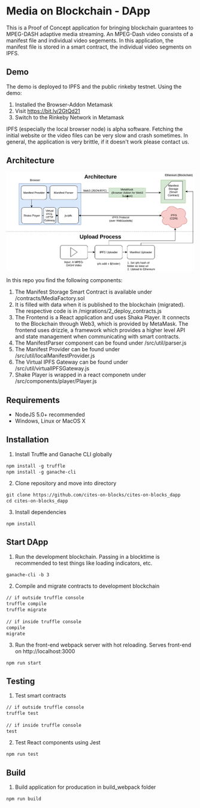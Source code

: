 # Media on Blockchain - DApp

This is a Proof of Concept application for bringing blockchain guarantees to MPEG-DASH adaptive media streaming. An MPEG-Dash video consists of a manifest file and individual video segements. In this application, the manifest file is stored in a smart contract, the individual video segments on IPFS. 

## Demo
The demo is deployed to IPFS and the public rinkeby testnet. Using the demo:
1. Installed the Browser-Addon Metamask
2. Visit https://bit.ly/2GtQd21
3. Switch to the Rinkeby Network in Metamask

IPFS (especially the local browser node) is alpha software. Fetching the initial website or the video files can be very slow and crash sometimes. In general, the application is very brittle, if it doesn't work please contact us.

## Architecture

![Architecture](/demo/architecture.png)

In this repo you find the following components:
1. The Manifest Storage Smart Contract is available under /contracts/MediaFactory.sol
2. It is filled with data when it is published to the blockchain (migrated). The respective code is in /migrations/2_deploy_contracts.js
3. The Frontend is a React application and uses Shaka Player. It connects to the Blockchain through Web3, which is provided by MetaMask. The frontend uses drizzle, a framework which provides a higher level API and state management when communicating with smart contracts.
4. The ManifestParser component can be found under /src/util/parser.js
5. The Manifest Provider can be found under /src/util/localManifestProvider.js
6. The Virtual IPFS Gateway can be found under /src/util/virtualIPFSGateway.js
7. Shake Player is wrapped in a react componetn under /src/components/player/Player.js

## Requirements

- NodeJS 5.0+ recommended
- Windows, Linux or MacOS X

## Installation

1. Install Truffle and Ganache CLI globally

```
npm install -g truffle
npm install -g ganache-cli
```

2. Clone repository and move into directory

```
git clone https://github.com/cites-on-blocks/cites-on-blocks_dapp
cd cites-on-blocks_dapp
```

3. Install dependencies

```
npm install
```

## Start DApp

1. Run the development blockchain. Passing in a blocktime is recommended to test things like loading indicators, etc.

```
ganache-cli -b 3
```

2. Compile and migrate contracts to development blockchain

```
// if outside truffle console
truffle compile
truffle migrate

// if inside truffle console
compile
migrate
```

3. Run the front-end webpack server with hot reloading. Serves front-end on http://localhost:3000

```
npm run start
```

## Testing

1. Test smart contracts

```
// if outside truffle console
truffle test

// if inside truffle console
test
```

2. Test React components using Jest

```
npm run test
```

## Build

1. Build application for producation in build_webpack folder

```
npm run build
```